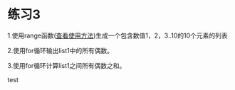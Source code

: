 # 练习3

1.使用range函数\([查看使用方法](mao-hao-yu-suo-jin.md)\)生成一个包含数值1，2，3..10的10个元素的列表

2.使用for循环输出list1中的所有偶数。

3.使用for循环计算list1之间所有偶数之和。



test



